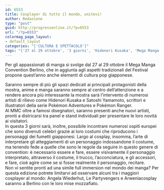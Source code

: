 ```yaml
---
id: 6553
title: Cosplayer di tutto il mondo, unitevi!
author: Redazione
type: "post"
guid: http://progressonline.it/?p=6553
url: "/?p=6553"
colormag_page_layout:
- default_layout
categories: "['CULTURA E SPETTACOLO']"
tags: "['27 al 29 ottobre', '3 giorni', 'Hidenori Kusaka', 'Mega Manga Convention Berlino', 'Satoshi Yamamoto']"
---
```


Per gli appassionati di manga si svolge dal 27 al 29 ottobre il Mega Manga Convention Berlino, che in aggiunta agli aspetti tradizionali del Festival propone quest’anno anche elementi di cultura pop giapponese.

Saranno sempre di più gli spazi dedicati ai principali protagonisti della mostra, anime e manga saranno sempre al centro dell’attenzione e a rendere ancora più interessante la mostra sarà l’intervento di numerosi artisti di rilievo come Hidenori Kusaka e Satoshi Yamamoto, scrittori e illustratori della serie Pokémon Adventures e Pokémon Ranger.  
Al MMC oltre a famosi disegnatori, saranno presenti anche nuovi artisti, pronti a districarsi tra panel e stand individuali per presentare le loro novità ai visitatori.  
In questa 3 giorni sarà, inoltre, possibile incontrare numerosi ospiti europei che sono divenuti celebri grazie ai loro costumi che riproducono i personaggi dei fumetti giapponesi. Largo al cosplay, insomma, l’arte di interpretare gli atteggiamenti di un personaggio indossandone il costume, ma tenendo fede a quelle che sono le regole da seguire in questo genere di convention: è necessario essere e fare, essere visivamente il personaggio interpretato, attraverso il costume, il trucco, l’acconciatura, e gli accessori, e fare, cioè agire come se si fosse realmente il personaggio, recitare.  
Non vi sentite pronti ad una simile full immersion nel mondo dei manga? Per questa edizione potrete limitarvi ad osservare alcuni tra i maggiori cosplayer al mondo: Angela Wiederhut, Le Partyvengers e Arweniacosplay saranno a Berlino con le loro mise mozzafiato.